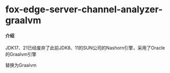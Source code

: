 # fox-edge-server-channel-analyzer-graalvm

#### 介绍
JDK17、21已经废弃了此前JDK8、11的SUN公司的Nashorn引擎，采用了Oracle的Graalvm引擎

替换为Graalvm
